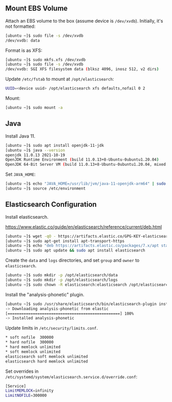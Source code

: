 ## Mount EBS Volume
Attach an EBS volume to the box (assume device is `/dev/xvdb`). Initially, it's not formatted:
```bash
[ubuntu ~]$ sudo file -s /dev/xvdb
/dev/xvdb: data
```

Format is as XFS:
```bash
[ubuntu ~]$ sudo mkfs.xfs /dev/xvdb
[ubuntu ~]$ sudo file -s /dev/xvdb
/dev/xvdb: SGI XFS filesystem data (blksz 4096, inosz 512, v2 dirs)
```

Update `/etc/fstab` to mount at `/opt/elasticsearch`:
```bash
UUID=<device uuid> /opt/elasticsearch xfs defaults,nofail 0 2
```

Mount:
```bash
[ubuntu ~]$ sudo mount -a
```

## Java
Install Java 11.

```bash
[ubuntu ~]$ sudo apt install openjdk-11-jdk
[ubuntu ~]$ java --version
openjdk 11.0.13 2021-10-19
OpenJDK Runtime Environment (build 11.0.13+8-Ubuntu-0ubuntu1.20.04)
OpenJDK 64-Bit Server VM (build 11.0.13+8-Ubuntu-0ubuntu1.20.04, mixed mode)
```

Set `JAVA_HOME`:
```bash
[ubuntu ~]$ echo "JAVA_HOME=/usr/lib/jvm/java-11-openjdk-arm64" | sudo tee -a /etc/environment
[ubuntu ~]$ source /etc/environment
```

## Elasticsearch Configuration
Install elasticsearch.

https://www.elastic.co/guide/en/elasticsearch/reference/current/deb.html

```bash
[ubuntu ~]$ wget -qO - https://artifacts.elastic.co/GPG-KEY-elasticsearch | sudo apt-key add -
[ubuntu ~]$ sudo apt-get install apt-transport-https
[ubuntu ~]$ echo "deb https://artifacts.elastic.co/packages/7.x/apt stable main" | sudo tee -a /etc/apt/sources.list.d/elastic-7.x.list
[ubuntu ~]$ sudo apt update && sudo apt install elasticsearch
```

Create the `data` and `logs` directories, and set `group` and `owner` to `elasticsearch`.
```bash
[ubuntu ~]$ sudo mkdir -p /opt/elasticsearch/data
[ubuntu ~]$ sudo mkdir -p /opt/elasticsearch/logs
[ubuntu ~]$ sudo chown -R elasticsearch:elasticsearch /opt/elasticsearch
```

Install the "analysis-phonetic" plugin.
```bash
[ubuntu ~]$ sudo /usr/share/elasticsearch/bin/elasticsearch-plugin install analysis-phonetic
-> Downloading analysis-phonetic from elastic
[=================================================] 100%  
-> Installed analysis-phonetic
```

Update limits in `/etc/security/limits.conf`.
```bash
* soft nofile  300000
* hard nofile  300000
* hard memlock unlimited
* soft memlock unlimited
elasticsearch soft memlock unlimited
elasticsearch hard memlock unlimited
```

Set overrides in `/etc/systemd/system/elasticsearch.service.d/override.conf`:
```bash
[Service]
LimitMEMLOCK=infinity
LimitNOFILE=300000
```

